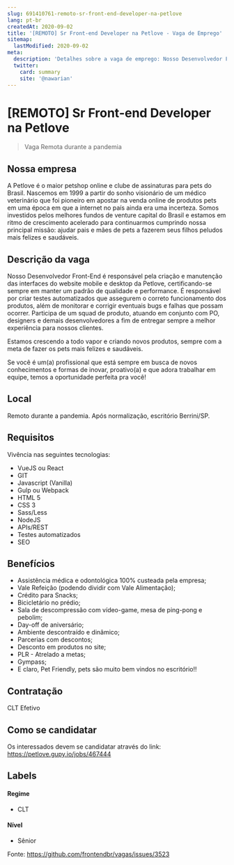 ```yaml
---
slug: 691410761-remoto-sr-front-end-developer-na-petlove
lang: pt-br
createdAt: 2020-09-02
title: '[REMOTO] Sr Front-end Developer na Petlove - Vaga de Emprego'
sitemap:
  lastModified: 2020-09-02
meta:
  description: 'Detalhes sobre a vaga de emprego: Nosso Desenvolvedor Front-End é responsável pela criação e manutenção das interfaces do website mobile e desktop da Petlove, certificando-se sempre em manter um padrão de qualidade e performance. É responsável por criar testes automatizados que assegurem o correto funcionamento dos produtos, além de monitorar e corrigir eventuais bugs e falhas que possam ocorrer. Participa de um squad de produto, atuando em conjunto com PO, designers e demais desenvolvedores a fim de entregar sempre a melhor experiência para nossos clientes. Estamos crescendo a todo vapor e criando novos produtos, sempre com a meta de fazer os pets mais felizes e saudáveis. Se você é um(a) profissional que está sempre em busca de novos conhecimentos e formas de inovar, proativo(a) e que adora trabalhar em equipe, temos a oportunidade perfeita pra você!'
  twitter:
    card: summary
    site: '@nawarian'
---
```


# [REMOTO] Sr Front-end Developer na Petlove

<!--
==================================================
Caso a vaga for remoto durante a pandemia informar no texto "Remoto durante o covid"
==================================================
-->
<!-- 
==================================================
POR FAVOR, SÓ POSTE SE A VAGA FOR PARA BACK-END!

Não faça distinção de gênero no título da vaga.

Use: "Back-End Developer" ao invés de 
"Desenvolvedor Back-End" \o/

Exemplo: `[São Paulo] Back-End Developer @ NOME DA EMPRESA`
==================================================
-->
<!--
==================================================
Caso a vaga for remoto durante a pandemia deixar a linha abaixo
==================================================
-->
> Vaga Remota durante a pandemia

## Nossa empresa

A Petlove é o maior petshop online e clube de assinaturas para pets do Brasil. Nascemos em 1999 a partir do sonho visionário de um médico veterinário que foi pioneiro em apostar na venda online de produtos pets em uma época em que a internet no país ainda era uma incerteza. Somos investidos pelos melhores fundos de venture capital do Brasil e estamos em ritmo de crescimento acelerado para continuarmos cumprindo nossa principal missão: ajudar pais e mães de pets a fazerem seus filhos peludos mais felizes e saudáveis. 


## Descrição da vaga

Nosso Desenvolvedor Front-End é responsável pela criação e manutenção das interfaces do website mobile e desktop da Petlove, certificando-se sempre em manter um padrão de qualidade e performance. É responsável por criar testes automatizados que assegurem o correto funcionamento dos produtos, além de monitorar e corrigir eventuais bugs e falhas que possam ocorrer. Participa de um squad de produto, atuando em conjunto com PO, designers e demais desenvolvedores a fim de entregar sempre a melhor experiência para nossos clientes.

Estamos crescendo a todo vapor e criando novos produtos, sempre com a meta de fazer os pets mais felizes e saudáveis.

Se você é um(a) profissional que está sempre em busca de novos conhecimentos e formas de inovar, proativo(a) e que adora trabalhar em equipe, temos a oportunidade perfeita pra você!

## Local

Remoto durante a pandemia. Após normalização, escritório Berrini/SP.

## Requisitos

Vivência nas seguintes tecnologias:

- VueJS ou React
- GIT
- Javascript (Vanilla)
- Gulp ou Webpack
- HTML 5
- CSS 3
- Sass/Less
- NodeJS
- APIs/REST
- Testes automatizados
- SEO

## Benefícios

- Assistência médica e odontológica 100% custeada pela empresa;
- Vale Refeição (podendo dividir com Vale Alimentação);
- Crédito para Snacks;
- Bicicletário no prédio;
- Sala de descompressão com vídeo-game, mesa de ping-pong e pebolim;
- Day-off de aniversário;
- Ambiente descontraído e dinâmico;
- Parcerias com descontos;
- Desconto em produtos no site;
- PLR - Atrelado a metas;
- Gympass;
- E claro, Pet Friendly, pets são muito bem vindos no escritório!!

## Contratação

CLT Efetivo 

## Como se candidatar

Os interessados devem se candidatar através do link: https://petlove.gupy.io/jobs/467444

## Labels
<!-- retire os labels que não fazem sentido à vaga -->

#### Regime
- CLT

#### Nível
- Sênior





Fonte: https://github.com/frontendbr/vagas/issues/3523